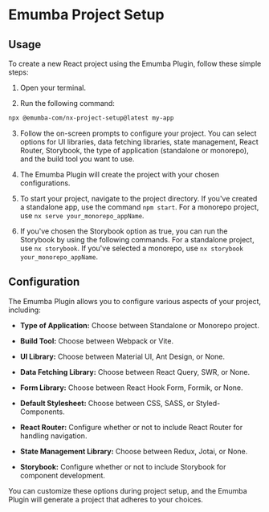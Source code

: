 # Emumba Project Setup

## Usage

To create a new React project using the Emumba Plugin, follow these simple steps:

1. Open your terminal.

2. Run the following command:

```bash
npx @emumba-com/nx-project-setup@latest my-app
```
3. Follow the on-screen prompts to configure your project. You can select options for UI libraries, data fetching libraries, state management, React Router, Storybook, the type of application (standalone or monorepo), and the build tool you want to use.

4. The Emumba Plugin will create the project with your chosen configurations.

5. To start your project, navigate to the project directory. If you've created a standalone app, use the command `npm start`. For a monorepo project, use `nx serve your_monorepo_appName`.
6. If you've chosen the Storybook option as true, you can run the Storybook by using the following commands. For a standalone project, use `nx storybook`. If you've selected a monorepo, use `nx storybook your_monorepo_appName`.

## Configuration

The Emumba Plugin allows you to configure various aspects of your project, including:

- **Type of Application:** Choose between Standalone or Monorepo project.

- **Build Tool:** Choose between Webpack or Vite.

- **UI Library:** Choose between Material UI, Ant Design, or None.

- **Data Fetching Library:** Choose between React Query, SWR, or None.

- **Form Library:** Choose between React Hook Form, Formik, or None.

- **Default Stylesheet:** Choose between CSS, SASS, or Styled-Components.

- **React Router:** Configure whether or not to include React Router for handling navigation.

- **State Management Library:** Choose between Redux, Jotai, or None.

- **Storybook:** Configure whether or not to include Storybook for component development.

You can customize these options during project setup, and the Emumba Plugin will generate a project that adheres to your choices.

